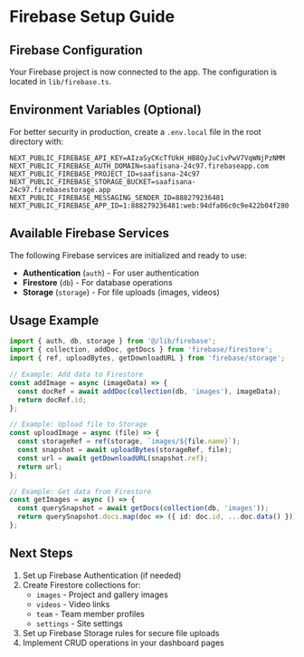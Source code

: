 # Firebase Setup Guide

## Firebase Configuration

Your Firebase project is now connected to the app. The configuration is located in `lib/firebase.ts`.

## Environment Variables (Optional)

For better security in production, create a `.env.local` file in the root directory with:

```env
NEXT_PUBLIC_FIREBASE_API_KEY=AIzaSyCKcTfUkH_HB8QyJuCivPwV7VqWNjPzNMM
NEXT_PUBLIC_FIREBASE_AUTH_DOMAIN=saafisana-24c97.firebaseapp.com
NEXT_PUBLIC_FIREBASE_PROJECT_ID=saafisana-24c97
NEXT_PUBLIC_FIREBASE_STORAGE_BUCKET=saafisana-24c97.firebasestorage.app
NEXT_PUBLIC_FIREBASE_MESSAGING_SENDER_ID=888279236481
NEXT_PUBLIC_FIREBASE_APP_ID=1:888279236481:web:94dfa06c0c9e422b04f280
```

## Available Firebase Services

The following Firebase services are initialized and ready to use:

- **Authentication** (`auth`) - For user authentication
- **Firestore** (`db`) - For database operations
- **Storage** (`storage`) - For file uploads (images, videos)

## Usage Example

```typescript
import { auth, db, storage } from '@/lib/firebase';
import { collection, addDoc, getDocs } from 'firebase/firestore';
import { ref, uploadBytes, getDownloadURL } from 'firebase/storage';

// Example: Add data to Firestore
const addImage = async (imageData) => {
  const docRef = await addDoc(collection(db, 'images'), imageData);
  return docRef.id;
};

// Example: Upload file to Storage
const uploadImage = async (file) => {
  const storageRef = ref(storage, `images/${file.name}`);
  const snapshot = await uploadBytes(storageRef, file);
  const url = await getDownloadURL(snapshot.ref);
  return url;
};

// Example: Get data from Firestore
const getImages = async () => {
  const querySnapshot = await getDocs(collection(db, 'images'));
  return querySnapshot.docs.map(doc => ({ id: doc.id, ...doc.data() }));
};
```

## Next Steps

1. Set up Firebase Authentication (if needed)
2. Create Firestore collections for:
   - `images` - Project and gallery images
   - `videos` - Video links
   - `team` - Team member profiles
   - `settings` - Site settings
3. Set up Firebase Storage rules for secure file uploads
4. Implement CRUD operations in your dashboard pages
